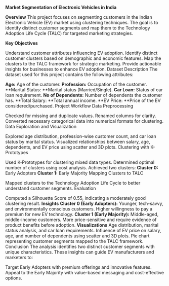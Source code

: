 **Market Segmentation of Electronic Vehicles in India**

**Overview**
This project focuses on segmenting customers in the Indian Electronic Vehicle (EV) market using clustering techniques. The goal is to identify distinct customer segments and map them to the Technology Adoption Life Cycle (TALC) for targeted marketing strategies.

**Key Objectives**

Understand customer attributes influencing EV adoption.
Identify distinct customer clusters based on demographic and economic features.
Map the clusters to the TALC framework for strategic marketing.
Provide actionable insights for businesses to enhance EV adoption.
Dataset Description
The dataset used for this project contains the following attributes:

**Age:** Age of the customer.
**Profession:** Occupation of the customer.
**Marital Status: **Marital status (Married/Single).
**Car Loan:** Status of car loan requirement.
**No of Dependents:** Number of dependents the customer has.
**Total Salary: **Total annual income.
**EV Price: **Price of the EV considered/purchased.
Project Workflow
Data Preprocessing

Checked for missing and duplicate values.
Renamed columns for clarity.
Converted necessary categorical data into numerical formats for clustering.
Data Exploration and Visualization

Explored age distribution, profession-wise customer count, and car loan status by marital status.
Visualized relationships between salary, age, dependents, and EV price using scatter and 3D plots.
Clustering with K-Prototypes

Used K-Prototypes for clustering mixed data types.
Determined optimal number of clusters using cost analysis.
Achieved two clusters:
**Cluster 0:** Early Adopters
**Cluster 1:** Early Majority
Mapping Clusters to TALC

Mapped clusters to the Technology Adoption Life Cycle to better understand customer segments.
Evaluation

Computed a Silhouette Score of 0.55, indicating a moderately good clustering result.
**Insights**
**Cluster 0 (Early Adopters):**
Younger, tech-savvy, and environmentally conscious customers.
Higher willingness to pay a premium for new EV technology.
**Cluster 1 (Early Majority):**
Middle-aged, middle-income customers.
More price-sensitive and require evidence of product benefits before adoption.
**Visualizations**
Age distribution, marital status analysis, and car loan requirements.
Influence of EV price on salary, age, and number of dependents using scatter and 3D plots.
Pie chart representing customer segments mapped to the TALC framework.
Conclusion
The analysis identifies two distinct customer segments with unique characteristics. These insights can guide EV manufacturers and marketers to:

Target Early Adopters with premium offerings and innovative features.
Appeal to the Early Majority with value-based messaging and cost-effective options.



